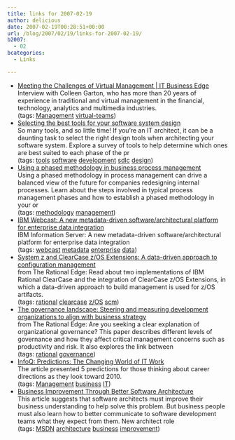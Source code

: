 ```yaml
---
title: links for 2007-02-19
author: delicious
date: 2007-02-19T00:28:51+00:00
url: /blog/2007/02/19/links-for-2007-02-19/
b2007:
  - 02
bcategories:
  - Links

---
```

  * <div>
      <a href="http://www.itbusinessedge.com/item/?ci=23065">Meeting the Challenges of Virtual Management | IT Business Edge</a>
    </div>
    
    <div>
      Interview with Colleen Garton, who has more than 20 years of experience in traditional and virtual management in the financial, technology, analytics and multimedia industries.
    </div>
    
    <div>
      (tags: <a href="http://del.icio.us/frodenas/Management">Management</a> <a href="http://del.icio.us/frodenas/virtual-teams">virtual-teams</a>)
    </div>

  * <div>
      <a href="http://www-128.ibm.com/developerworks/architecture/library/ar-archtools/">Selecting the best tools for your software system design</a>
    </div>
    
    <div>
      So many tools, and so little time! If you&#8217;re an IT architect, it can be a daunting task to select the right design tools when architecting your software system. Explore a survey of tools to help determine which ones are best suited to each phase of the pr
    </div>
    
    <div>
      (tags: <a href="http://del.icio.us/frodenas/tools">tools</a> <a href="http://del.icio.us/frodenas/software">software</a> <a href="http://del.icio.us/frodenas/development">development</a> <a href="http://del.icio.us/frodenas/sdlc">sdlc</a> <a href="http://del.icio.us/frodenas/design">design</a>)
    </div>

  * <div>
      <a href="http://www-128.ibm.com/developerworks/library/ar-phasemeth/index.html">Using a phased methodology in business process management</a>
    </div>
    
    <div>
      Using a phased methodology in process management can drive a balanced view of the future for companies redesigning internal processes. Learn about the steps involved in typical process management phases and how to establish a phased methodology in your or
    </div>
    
    <div>
      (tags: <a href="http://del.icio.us/frodenas/methodology">methodology</a> <a href="http://del.icio.us/frodenas/management">management</a>)
    </div>

  * <div>
      <a href="https://www14.software.ibm.com/webapp/iwm/web/preLogin.do?lang=en_US&source=dw-c-wcsdp&S_PKG=022007&S_TACT=105AGX19&S_CMP=EDU">IBM Webcast: A new metadata-driven software/architectural platform for enterprise data integration</a>
    </div>
    
    <div>
      IBM Information Server: A new metadata-driven software/architectural platform for enterprise data integration
    </div>
    
    <div>
      (tags: <a href="http://del.icio.us/frodenas/webcast">webcast</a> <a href="http://del.icio.us/frodenas/metadata">metadata</a> <a href="http://del.icio.us/frodenas/enterprise">enterprise</a> <a href="http://del.icio.us/frodenas/data">data</a>)
    </div>

  * <div>
      <a href="http://www-128.ibm.com/developerworks/rational/library/feb07/onorato/index.html">System z and ClearCase z/OS Extensions: A data-driven approach to configuration management</a>
    </div>
    
    <div>
      from The Rational Edge: Read about two implementations of IBM Rational ClearCase and the integration of ClearCase z/OS Extensions, in which a data-driven approach to build management is used for z/OS artifacts.
    </div>
    
    <div>
      (tags: <a href="http://del.icio.us/frodenas/rational">rational</a> <a href="http://del.icio.us/frodenas/clearcase">clearcase</a> <a href="http://del.icio.us/frodenas/z/OS">z/OS</a> <a href="http://del.icio.us/frodenas/scm">scm</a>)
    </div>

  * <div>
      <a href="http://www-128.ibm.com/developerworks/rational/library/feb07/ericsson/index.html">The governance landscape: Steering and measuring development organizations to align with business strategy</a>
    </div>
    
    <div>
      from The Rational Edge: Are you seeking a clear explanation of organizational governance? This paper describes different levels of governance and how they affect critical management concerns such as productivity and risk. It also explores the link between
    </div>
    
    <div>
      (tags: <a href="http://del.icio.us/frodenas/rational">rational</a> <a href="http://del.icio.us/frodenas/governance">governance</a>)
    </div>

  * <div>
      <a href="http://www.infoq.com/news/2007/02/it-career-predictions">InfoQ: Predictions: The Changing World of IT Work</a>
    </div>
    
    <div>
      The article presented 5 predictions for those thinking about career directions as they look toward 2010.
    </div>
    
    <div>
      (tags: <a href="http://del.icio.us/frodenas/Management">Management</a> <a href="http://del.icio.us/frodenas/business">business</a> <a href="http://del.icio.us/frodenas/IT">IT</a>)
    </div>

  * <div>
      <a href="http://msdn2.microsoft.com/en-us/arcjournal/bb266336.aspx">Business Improvement Through Better Software Architecture</a>
    </div>
    
    <div>
      This article suggests that software architects must improve their business understanding to help solve this problem. But business people must also learn how to better communicate to software development teams what they expect from them. New architect role
    </div>
    
    <div>
      (tags: <a href="http://del.icio.us/frodenas/MSDN">MSDN</a> <a href="http://del.icio.us/frodenas/architecture">architecture</a> <a href="http://del.icio.us/frodenas/business">business</a> <a href="http://del.icio.us/frodenas/improvement">improvement</a>)
    </div>